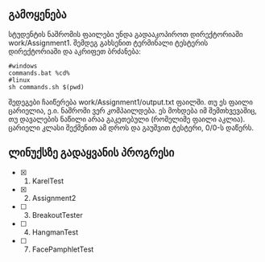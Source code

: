 ## გამოყენება
სტუდენტის ნაშრომის ფაილები უნდა გადააკოპიროთ დირექტორიაში work/Assignment1. შემდეგ გახსენით ტერმინალი ტესტერის დირექტორიაში და აკრიფეთ ბრძანება:
```
#windows
commands.bat %cd%
#linux
sh commands.sh $(pwd)
```

შედეგები ჩაიწერება work/Assignment1/output.txt ფაილში. თუ ეს ფაილი ცარიელია, ე.ი. ნაშრომი ვერ კომპაილდება. ეს მოხდება იმ შემთხვევაშიც, თუ დავალების ნაწილი არაა გაკეთებული (რომელიმე ფაილი აკლია). ცარიელი კლასი შექმენით ამ დროს და გაუშვით ტესტერი, 0/0-ს დაწერს.

## ლინუქსზე გადაყვანის პროგრესი
- [x] 1. KarelTest
- [x] 2. Assignment2
- [ ] 3. BreakoutTester
- [ ] 4. HangmanTest
- [ ] 7. FacePamphletTest